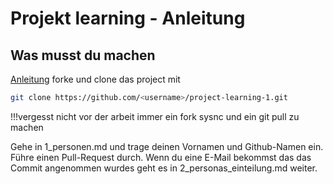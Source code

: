 # Projekt learning - Anleitung
## Was musst du machen
[Anleitung](https://github.com/fchristian1/project-learning-1/blob/master/anleitung_pull_request.md)
forke und clone das project mit

```bash
git clone https://github.com/<username>/project-learning-1.git
```
!!!vergesst nicht vor der arbeit immer ein fork sysnc und ein git pull zu machen

Gehe in 1_personen.md und trage deinen Vornamen und Github-Namen ein.
Führe einen Pull-Request durch. Wenn du eine E-Mail bekommst das das 
Commit angenommen wurdes geht es in 2_personas_einteilung.md weiter.
